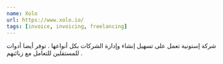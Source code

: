 ```yaml
---
name: Xolo
url: https://www.xolo.io/
tags: [invoice, invoicing, freelancing]
---
```


شركة إستونية تعمل على تسهيل إنشاء وإدارة الشركات بكل أنواعها . توفر أيضا أدوات للمستقلين للتعامل مع زبائنهم .
